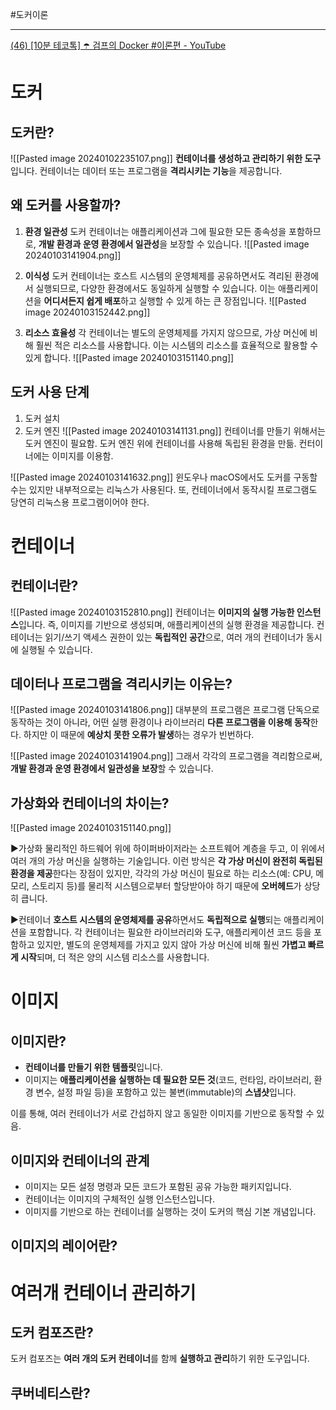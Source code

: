 #도커이론

---
[(46) [10분 테코톡] ☂️ 검프의 Docker #이론편 - YouTube](https://www.youtube.com/watch?v=IiNI6XAYtrs&ab_channel=%EC%9A%B0%EC%95%84%ED%95%9C%ED%85%8C%ED%81%AC)

# 도커
## 도커란?
![[Pasted image 20240102235107.png]]
**컨테이너를 생성하고 관리하기 위한 도구**입니다. 컨테이너는 데이터 또는 프로그램을 **격리시키는 기능**을 제공합니다. 


## 왜 도커를 사용할까?
1. **환경 일관성**
도커 컨테이너는 애플리케이션과 그에 필요한 모든 종속성을 포함하므로, **개발 환경과 운영 환경에서 일관성**을 보장할 수 있습니다. 
![[Pasted image 20240103141904.png]]

2. **이식성**
도커 컨테이너는 호스트 시스템의 운영체제를 공유하면서도 격리된 환경에서 실행되므로, 다양한 환경에서도 동일하게 실행할 수 있습니다. 이는 애플리케이션을 **어디서든지 쉽게 배포**하고 실행할 수 있게 하는 큰 장점입니다.
![[Pasted image 20240103152442.png]]

3. **리소스 효율성**
각 컨테이너는 별도의 운영체제를 가지지 않으므로, 가상 머신에 비해 훨씬 적은 리소스를 사용합니다. 이는 시스템의 리소스를 효율적으로 활용할 수 있게 합니다.
![[Pasted image 20240103151140.png]]


## 도커 사용 단계
1) 도커 설치
2) 도커 엔진 
![[Pasted image 20240103141131.png]]
컨테이너를 만들기 위해서는 도커 엔진이 필요함. 
도커 엔진 위에 컨테이너를 사용해 독립된 환경을 만듦.
컨터이너에는 이미지를 이용함.

![[Pasted image 20240103141632.png]]
윈도우나 macOS에서도 도커를 구동할 수는 있지만 내부적으로는 리눅스가 사용된다. 또, 컨테이너에서 동작시킬 프로그램도 당연히 리눅스용 프로그램이어야 한다.


# 컨테이너
## 컨테이너란?
![[Pasted image 20240103152810.png]]
컨테이너는 **이미지의 실행 가능한 인스턴스**입니다. 즉, 이미지를 기반으로 생성되며, 애플리케이션의 실행 환경을 제공합니다. 컨테이너는 읽기/쓰기 액세스 권한이 있는 **독립적인 공간**으로, 여러 개의 컨테이너가 동시에 실행될 수 있습니다.


## 데이터나 프로그램을 격리시키는 이유는?
![[Pasted image 20240103141806.png]]
대부분의 프로그램은 프로그램 단독으로 동작하는 것이 아니라, 어떤 실행 환경이나 라이브러리 **다른 프로그램을 이용해 동작**한다. 하지만 이 때문에 **예상치 못한 오류가 발생**하는 경우가 빈번하다.

![[Pasted image 20240103141904.png]]
그래서 각각의 프로그램을 격리함으로써, **개발 환경과 운영 환경에서 일관성을 보장**할 수 있습니다.


## 가상화와 컨테이너의 차이는?
![[Pasted image 20240103151140.png]]

▶가상화
물리적인 하드웨어 위에 하이퍼바이저라는 소프트웨어 계층을 두고, 이 위에서 여러 개의 가상 머신을 실행하는 기술입니다.
이런 방식은 **각 가상 머신이 완전히 독립된 환경을 제공**한다는 장점이 있지만, 각각의 가상 머신이 필요로 하는 리소스(예: CPU, 메모리, 스토리지 등)를 물리적 시스템으로부터 할당받아야 하기 때문에 **오버헤드**가 상당히 큽니다.

▶컨테이너
**호스트 시스템의 운영체제를 공유**하면서도 **독립적으로 실행**되는 애플리케이션을 포함합니다. 각 컨테이너는 필요한 라이브러리와 도구, 애플리케이션 코드 등을 포함하고 있지만, 별도의 운영체제를 가지고 있지 않아 가상 머신에 비해 훨씬 **가볍고 빠르게 시작**되며, 더 적은 양의 시스템 리소스를 사용합니다.


# 이미지
## 이미지란?
- **컨테이너를 만들기 위한 템플릿**입니다.
- 이미지는 **애플리케이션을 실행하는 데 필요한 모든 것**(코드, 런타임, 라이브러리, 환경 변수, 설정 파일 등)을 포함하고 있는 불변(immutable)의 **스냅샷**입니다.

이를 통해, 여러 컨테이너가 서로 간섭하지 않고 동일한 이미지를 기반으로 동작할 수 있음.


## 이미지와 컨테이너의 관계

- 이미지는 모든 설정 명령과 모든 코드가 포함된 공유 가능한 패키지입니다.
- 컨테이너는 이미지의 구체적인 실행 인스턴스입니다.
- 이미지를 기반으로 하는 컨테이너를 실행하는 것이 도커의 핵심 기본 개념입니다.


## 이미지의 레이어란?


# 여러개 컨테이너 관리하기
## 도커 컴포즈란?
도커 컴포즈는 **여러 개의 도커 컨테이너**를 함께 **실행하고 관리**하기 위한 도구입니다.

## 쿠버네티스란?
